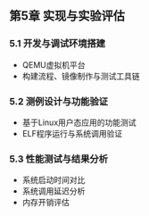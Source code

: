 ## **第5章 实现与实验评估**
### 5.1 开发与调试环境搭建  
- QEMU虚拟机平台  
- 构建流程、镜像制作与测试工具链

### 5.2 测例设计与功能验证  
- 基于Linux用户态应用的功能测试  
- ELF程序运行与系统调用验证

### 5.3 性能测试与结果分析  
- 系统启动时间对比  
- 系统调用延迟分析  
- 内存开销评估

